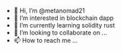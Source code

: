 - 👋 Hi, I’m @metanomad21
- 👀 I’m interested in blockchain dapp
- 🌱 I’m currently learning solidity rust
- 💞️ I’m looking to collaborate on ...
- 📫 How to reach me ...

<!---
metanomad21/metanomad21 is a ✨ special ✨ repository because its `README.md` (this file) appears on your GitHub profile.
You can click the Preview link to take a look at your changes.
--->
